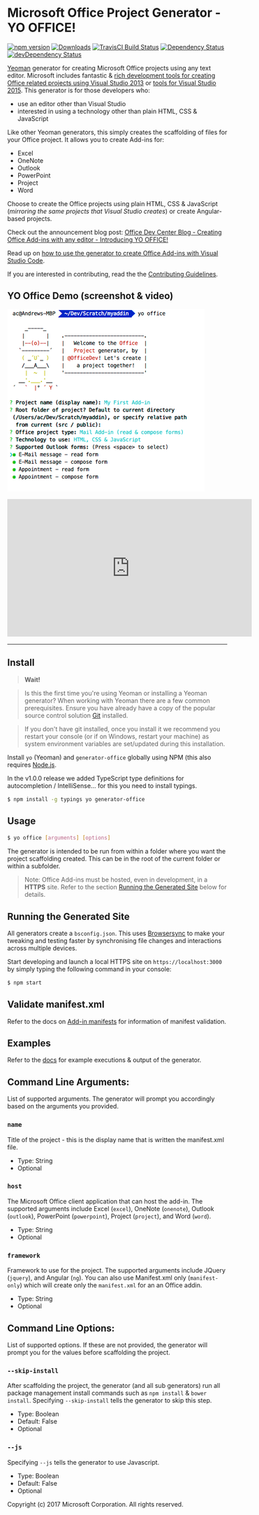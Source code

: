 # Microsoft Office Project Generator - YO OFFICE!

[![npm version](https://badge.fury.io/js/generator-office.svg)](http://badge.fury.io/js/generator-office)
[![Downloads](http://img.shields.io/npm/dm/generator-office.svg)](https://npmjs.org/package/generator-office)
[![TravisCI Build Status](https://travis-ci.org/OfficeDev/generator-office.svg)](https://travis-ci.org/OfficeDev/generator-office)
[![Dependency Status](https://david-dm.org/officedev/generator-office.svg)](https://david-dm.org/officedev/generator-office)
[![devDependency Status](https://david-dm.org/officedev/generator-office/dev-status.svg)](https://david-dm.org/officedev/generator-office#info=devDependencies)

[Yeoman](http://yeoman.io) generator for creating Microsoft Office projects using any text editor. Microsoft includes fantastic & [rich development tools for creating Office related projects using Visual Studio 2013](http://aka.ms/OfficeDevToolsForVS2013) or [tools for Visual Studio 2015](http://aka.ms/OfficeDevToolsForVS2015). This generator is for those developers who:

- use an editor other than Visual Studio
- interested in using a technology other than plain HTML, CSS & JavaScript

Like other Yeoman generators, this simply creates the scaffolding of files for your Office project. It allows you to create Add-ins for:

- Excel
- OneNote
- Outlook
- PowerPoint
- Project
- Word

Choose to create the Office projects using plain HTML, CSS & JavaScript (*mirroring the same projects that Visual Studio creates*) or create Angular-based projects.

Check out the announcement blog post: [Office Dev Center Blog - Creating Office Add-ins with any editor - Introducing YO OFFICE!](http://dev.office.com/blogs/creating-office-add-ins-with-any-editor-introducing-yo-office) 

Read up on [how to use the generator to create Office Add-ins with Visual Studio Code](https://code.visualstudio.com/Docs/runtimes/office).

If you are interested in contributing, read the the [Contributing Guidelines](CONTRIBUTING.md). 

## YO Office Demo (screenshot & video)
![](docs/assets/generatoroffice.png)

<iframe width="560" height="315" src="https://www.youtube.com/embed/78b18BLVosM" frameborder="0" allowfullscreen></iframe>

***

## Install

> **Wait!** 

> Is this the first time you're using Yeoman or installing a Yeoman generator? When working with Yeoman there are a few common prerequisites. Ensure you have already have a copy of the popular source control solution [Git](https://git-scm.com/download) installed.

> If you don't have git installed, once you install it we recommend you restart your console (or if on Windows, restart your machine) as system environment variables are set/updated during this installation.

Install `yo` (Yeoman) and `generator-office` globally using NPM (this also requires [Node.js](https://nodejs.org). 

In the v1.0.0 release we added TypeScript type definitions for autocompletion / IntelliSense... for this you need to install typings.

```bash
$ npm install -g typings yo generator-office
```

## Usage

```bash
$ yo office [arguments] [options]
```

The generator is intended to be run from within a folder where you want the project scaffolding created. This can be in the root of the current folder or within a subfolder.

> Note: Office Add-ins must be hosted, even in development, in a **HTTPS** site. Refer to the section [Running the Generated Site](/OfficeDev/generator-office#running-the-generated-site) below for details.

## Running the Generated Site

All generators create a `bsconfig.json`. This uses [Browsersync](https://browsersync.io/) to make your tweaking and testing faster by synchronising file changes and interactions across multiple devices. 

Start developing and launch a local HTTPS site on `https://localhost:3000` by simply typing the following command in your console:

```bash
$ npm start
```

## Validate manifest.xml

Refer to the docs on [Add-in manifests](https://dev.office.com/docs/add-ins/overview/add-in-manifests) for information of manifest validation.

## Examples

Refer to the [docs](docs) for example executions & output of the generator.

## Command Line Arguments:
List of supported arguments. The generator will prompt you accordingly based on the arguments you provided.

### `name`
Title of the project - this is the display name that is written the manifest.xml file.
  - Type: String
  - Optional

### `host`
The Microsoft Office client application that can host the add-in. The supported arguments include Excel (`excel`), OneNote (`onenote`), Outlook (`outlook`), PowerPoint (`powerpoint`), Project (`project`), and Word (`word`).
  - Type: String
  - Optional

### `framework`
Framework to use for the project. The supported arguments include JQuery (`jquery`), and Angular (`ng`). You can also use Manifest.xml only (`manifest-only`) which will create only the `manifest.xml` for an an Office addin.
  - Type: String
  - Optional

## Command Line Options:
List of supported options. If these are not provided, the generator will prompt you for the values before scaffolding the project.

### `--skip-install`

After scaffolding the project, the generator (and all sub generators) run all package management install commands such as `npm install` & `bower install`. Specifying `--skip-install` tells the generator to skip this step.

  - Type: Boolean
  - Default: False
  - Optional

### `--js`

Specifying `--js` tells the generator to use Javascript.

  - Type: Boolean
  - Default: False
  - Optional

Copyright (c) 2017 Microsoft Corporation. All rights reserved.